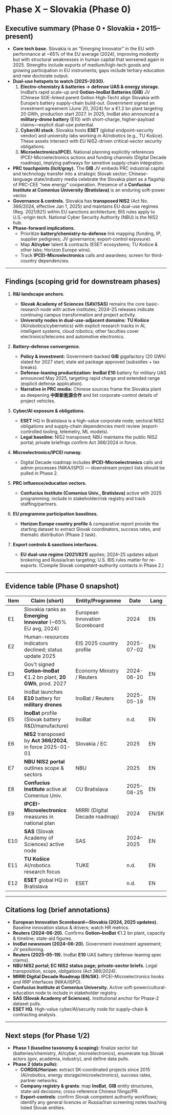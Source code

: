 # Phase X – Slovakia (Phase 0)

## Executive summary (Phase 0 • Slovakia • 2015–present)

- **Core tech base.** Slovakia is an “Emerging Innovator” in the EU with performance at ~65% of the EU average (2024), improving modestly but with structural weaknesses in human capital that worsened again in 2025. Strengths include exports of medium/high-tech goods and growing participation in EU instruments; gaps include tertiary education and new doctorate output.
- **Dual-use hotspots to watch (2025–2030).**
  1) **Electro-chemistry & batteries → defense UAS & energy storage.** InoBat’s rapid scale-up and **Gotion–InoBat Batteries (GIB)** JV (Chinese SOE-linked parent Gotion High-Tech) align Slovakia with Europe’s battery supply-chain build-out. Government signed an investment agreement (June 20, 2024) for a €1.2 bn plant targeting 20 GWh, production start 2027. In 2025, InoBat also announced a **military-drone battery** (E10) with short-charge, higher-payload claims—explicit dual-use potential.
  2) **Cyber/AI stack.** Slovakia hosts **ESET** (global endpoint-security vendor) and university labs working in AI/robotics (e.g., TU Košice). These assets intersect with EU NIS2-driven critical-sector security obligations.
  3) **Microelectronics/IPCEI.** National planning explicitly references IPCEI-Microelectronics actions and funding channels (Digital Decade roadmap), implying pathways for sensitive supply-chain integration.
- **PRC touchpoints (licit/gray).** The **GIB** JV embeds PRC industrial capital and technology transfer into a strategic Slovak sector; Chinese-language state/industry media celebrate the Slovakia plant as a flagship of PRC-CEE “new energy” cooperation. Presence of a **Confucius Institute at Comenius University (Bratislava)** is an enduring soft-power vector.
- **Governance & controls.** Slovakia has **transposed NIS2** (Act No. 366/2024, effective Jan 1, 2025) and maintains EU dual-use regimes (Reg. 2021/821) within EU sanctions architecture; BIS rules apply to U.S.-origin tech. National Cyber Security Authority (NBU) is the NIS2 hub.
- **Phase-forward implications.**
  - Prioritize **battery/chemistry-to-defense** link mapping (funding, IP, supplier pedigrees; JV governance; export-control exposure).
  - Map **AI/cyber** talent & contracts (ESET ecosystems; TU Košice & other labs; Horizon Europe wins).
  - Track **IPCEI-Microelectronics** calls and awardees; screen for third-country dependencies.

---

## Findings (scoping grid for downstream phases)

1) **R&I landscape anchors.**
   - **Slovak Academy of Sciences (SAV/SAS)** remains the core basic-research node with active institutes; 2024–25 releases indicate continuing campus transformation and project activity.
   - **University nodes in dual-use-adjacent domains:** **TU Košice** (AI/robotics/cybernetics) with explicit research tracks in AI, intelligent systems, cloud robotics; other faculties cover electronics/telecoms and automotive electronics.

2) **Battery–defense convergence.**
   - **Policy & investment:** Government-backed **GIB** gigafactory (20 GWh) slated for 2027 start; state aid package approved (subsidies + tax breaks).
   - **Defense-leaning productization:** **InoBat E10** battery for military UAS announced May 2025, targeting rapid charge and extended range (explicit defense application).
   - **Narrative in PRC media:** Chinese sources frame the Slovakia plant as deepening **中斯新能源合作** and list corporate-control details of project vehicles.

3) **Cyber/AI exposure & obligations.**
   - **ESET** HQ in Bratislava is a high-value corporate node; sectoral NIS2 obligations and supply-chain dependencies merit review (export-controlled tooling, telemetry, ML models).
   - **Legal baseline:** NIS2 transposed; NBU maintains the public NIS2 portal; private briefings confirm Act 366/2024 in force.

4) **Microelectronics/IPCEI runway.**
   - Digital Decade roadmap includes **IPCEI-Microelectronics** calls and admin processes (NIKA/ISPO) — downstream project lists should be pulled in Phase 2.

5) **PRC influence/education vectors.**
   - **Confucius Institute (Comenius Univ., Bratislava)** active with 2025 programming; include in stakeholder/risk registry and track staffing/partners.

6) **EU programme participation baselines.**
   - **Horizon Europe country profile** & comparative report provide the starting dataset to extract Slovak coordinators, success rates, and thematic distribution (Phase 2 task).

7) **Export controls & sanctions interfaces.**
   - **EU dual-use regime (2021/821)** applies; 2024–25 updates adjust brokering and Russia/Iran targeting; U.S. BIS rules matter for re-exports. (Compile Slovak competent-authority contacts in Phase 2.)

---

## Evidence table (Phase 0 snapshot)

| Item | Claim (short) | Entity/Programme | Date | Lang |
|---|---|---|---|---|
| E1 | Slovakia ranks as **Emerging Innovator** (~65% EU avg, 2024) | European Innovation Scoreboard | 2024 | EN |
| E2 | Human-resources indicators declined; status update 2025 | EIS 2025 country profile | 2025-07-02 | EN |
| E3 | Gov’t signed **Gotion–InoBat** €1.2 bn plant, **20 GWh**, prod. 2027 | Economy Ministry / Reuters | 2024-06-20 | EN |
| E4 | InoBat launches **E10** battery for **military drones** | InoBat / Reuters | 2025-05-19 | EN |
| E5 | **InoBat** profile (Slovak battery R&D/manufacture) | InoBat | n.d. | EN |
| E6 | **NIS2** transposed by **Act 366/2024**, in force 2025-01-01 | Slovakia / EC | 2025 | EN |
| E7 | **NBU NIS2 portal** outlines scope & sectors | NBU | 2025 | EN |
| E8 | **Confucius Institute** active at Comenius Univ. | CU Bratislava | 2025-08-25 | EN |
| E9 | **IPCEI-Microelectronics** measures in national plan | MIRRI (Digital Decade roadmap) | 2024 | EN/SK |
| E10 | **SAS** (Slovak Academy of Sciences) active node | SAS | 2024–2025 | EN |
| E11 | **TU Košice** AI/robotics research focus | TUKE | n.d. | EN |
| E12 | **ESET** global HQ in Bratislava | ESET | n.d. | EN |

---

## Citations log (brief annotations)

- **European Innovation Scoreboard—Slovakia (2024, 2025 updates).** Baseline innovation status & drivers; watch HR metrics.
- **Reuters (2024-06-20).** Confirms **Gotion–InoBat** €1.2 bn plant, capacity & timeline; state-aid figures.
- **InoBat newsroom (2024-06-20).** Government investment agreement; JV positioning.
- **Reuters (2025-05-19).** InoBat **E10** UAS battery (defense-leaning spec claims).
- **NBU NIS2 portal; EC NIS2 status page; private-sector briefs.** Legal transposition, scope, obligations (Act 366/2024).
- **MIRRI Digital Decade Roadmap (EN/SK).** IPCEI-Microelectronics hooks and RRP interfaces (NIKA/ISPO).
- **Confucius Institute at Comenius University.** Active soft-power/cultural-education node to include in stakeholder registry.
- **SAS (Slovak Academy of Sciences).** Institutional anchor for Phase-2 dataset pulls.
- **ESET HQ.** High-value cyber/AI/security node for supply-chain & contracting analysis.

---

## Next steps (for Phase 1/2)

- **Phase 1 (baseline taxonomy & scoping):** finalize sector list (batteries/chemistry, AI/cyber, microelectronics), enumerate top Slovak actors (gov, academia, industry), and define data pulls.
- **Phase 2 (data pulls):**
  - **CORDIS/Horizon**: extract SK-coordinated projects since 2015 (AI/robotics, energy storage/microelectronics), success rates, partner networks.
  - **Company registry & grants**: map **InoBat**, **GIB** entity structures, state-aid decisions; cross-reference Chinese filings/PR.
  - **Export-controls**: confirm Slovak competent authority workflows; identify any general licences or Russia/Iran screening notes touching listed Slovak entities.
